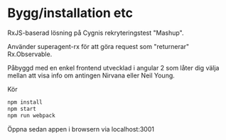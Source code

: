 # Bygg/installation etc
RxJS-baserad lösning på Cygnis rekryteringstest "Mashup".

Använder superagent-rx för att göra request som "returnerar" Rx.Observable.

Påbyggd med en enkel frontend utvecklad i angular 2 som låter dig välja mellan att visa info om antingen
Nirvana eller Neil Young.

Kör
```bash
npm install
npm start
npm run webpack
```

Öppna sedan appen i browsern via localhost:3001

